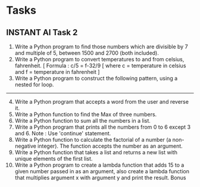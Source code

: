 # Tasks
## INSTANT AI Task 2 ##
1. Write a Python program to find those numbers which are divisible by 7 and multiple of 5, between 1500 and 2700 (both included).
2. Write a Python program to convert temperatures to and from celsius, fahrenheit. [ Formula : c/5 = f-32/9 [ where c = temperature in celsius and f = temperature in fahrenheit ]
3. Write a Python program to construct the following pattern, using a nested for loop.
* * * * * * * * * * * * * * * * * * * * * * * * *
4. Write a Python program that accepts a word from the user and reverse it.
5. Write a Python function to find the Max of three numbers.
6. Write a Python function to sum all the numbers in a list.
7. Write a Python program that prints all the numbers from 0 to 6 except 3 and 6. Note : Use 'continue' statement.
8. Write a Python function to calculate the factorial of a number (a non-negative integer). The function accepts the number as an argument.
9. Write a Python function that takes a list and returns a new list with unique elements of the first list.
10. Write a Python program to create a lambda function that adds 15 to a given number passed in as an argument, also create a lambda function that multiplies argument x with argument y and print the result. Bonus
